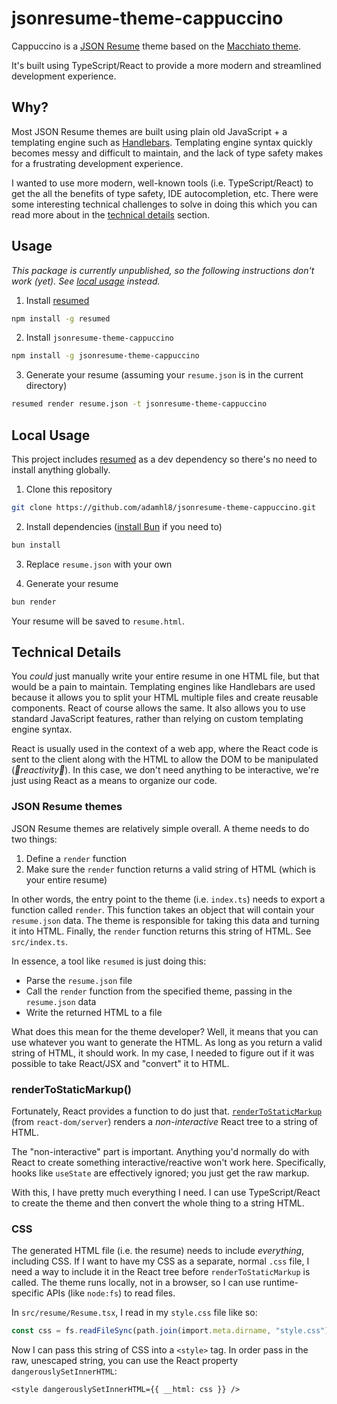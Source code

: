 # jsonresume-theme-cappuccino

Cappuccino is a [JSON Resume](https://jsonresume.org) theme based on the [Macchiato theme](https://github.com/biosan/jsonresume-theme-macchiato).

It's built using TypeScript/React to provide a more modern and streamlined development experience.

## Why?

Most JSON Resume themes are built using plain old JavaScript + a templating engine such as [Handlebars](https://handlebarsjs.com). Templating engine syntax quickly becomes messy and difficult to maintain, and the lack of type safety makes for a frustrating development experience.

I wanted to use more modern, well-known tools (i.e. TypeScript/React) to get the all the benefits of type safety, IDE autocompletion, etc. There were some interesting technical challenges to solve in doing this which you can read more about in the [technical details](#technical-details) section.

## Usage

*This package is currently unpublished, so the following instructions don't work (yet). See [local usage](#local-usage) instead.*

1. Install [resumed](https://github.com/rbardini/resumed)

```sh
npm install -g resumed
```

2. Install `jsonresume-theme-cappuccino`

```sh
npm install -g jsonresume-theme-cappuccino
```

3. Generate your resume (assuming your `resume.json` is in the current directory)

```sh
resumed render resume.json -t jsonresume-theme-cappuccino
```

## Local Usage

This project includes [resumed](https://github.com/rbardini/resumed) as a dev dependency so there's no need to install anything globally.

1. Clone this repository

```sh
git clone https://github.com/adamhl8/jsonresume-theme-cappuccino.git
```

2. Install dependencies ([install Bun](https://bun.sh) if you need to)

```sh
bun install
```

3. Replace `resume.json` with your own

4. Generate your resume

```sh
bun render
```

Your resume will be saved to `resume.html`.

## Technical Details

You *could* just manually write your entire resume in one HTML file, but that would be a pain to maintain. Templating engines like Handlebars are used because it allows you to split your HTML multiple files and create reusable components. React of course allows the same. It also allows you to use standard JavaScript features, rather than relying on custom templating engine syntax.

React is usually used in the context of a web app, where the React code is sent to the client along with the HTML to allow the DOM to be manipulated (*🎉reactivity🎉*). In this case, we don't need anything to be interactive, we're just using React as a means to organize our code.

### JSON Resume themes

JSON Resume themes are relatively simple overall. A theme needs to do two things:
1. Define a `render` function
2. Make sure the `render` function returns a valid string of HTML (which is your entire resume)

In other words, the entry point to the theme (i.e. `index.ts`) needs to export a function called `render`. This function takes an object that will contain your `resume.json` data. The theme is responsible for taking this data and turning it into HTML. Finally, the `render` function returns this string of HTML. See `src/index.ts`.

In essence, a tool like `resumed` is just doing this:

- Parse the `resume.json` file
- Call the `render` function from the specified theme, passing in the `resume.json` data
- Write the returned HTML to a file

What does this mean for the theme developer? Well, it means that you can use whatever you want to generate the HTML. As long as you return a valid string of HTML, it should work. In my case, I needed to figure out if it was possible to take React/JSX and "convert" it to HTML.

### renderToStaticMarkup()

Fortunately, React provides a function to do just that. [`renderToStaticMarkup`](https://react.dev/reference/react-dom/server/renderToStaticMarkup) (from `react-dom/server`) renders a *non-interactive* React tree to a string of HTML.

The "non-interactive" part is important. Anything you'd normally do with React to create something interactive/reactive won't work here. Specifically, hooks like `useState` are effectively ignored; you just get the raw markup.

With this, I have pretty much everything I need. I can use TypeScript/React to create the theme and then convert the whole thing to a string HTML.

### CSS

The generated HTML file (i.e. the resume) needs to include *everything*, including CSS. If I want to have my CSS as a separate, normal `.css` file, I need a way to include it in the React tree before `renderToStaticMarkup` is called. The theme runs locally, not in a browser, so I can use runtime-specific APIs (like `node:fs`) to read files.

In `src/resume/Resume.tsx`, I read in my `style.css` file like so:

```ts
const css = fs.readFileSync(path.join(import.meta.dirname, "style.css"), "utf-8");
```

Now I can pass this string of CSS into a `<style>` tag. In order pass in the raw, unescaped string, you can use the React property `dangerouslySetInnerHTML`:

```tsx
<style dangerouslySetInnerHTML={{ __html: css }} />
```
